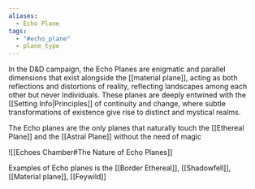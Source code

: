 ```yaml
---
aliases:
  - Echo Plane
tags:
  - "#echo_plane"
  - plane_type
---
```

In the D&D campaign, the Echo Planes are enigmatic and parallel dimensions that exist alongside the [[material plane]], acting as both reflections and distortions of reality, reflecting landscapes among each other but never Individuals. These planes are deeply entwined with the [[Setting Info|Principles]] of continuity and change, where subtle transformations of existence give rise to distinct and mystical realms.

The Echo planes are the only planes that naturally touch the [[Ethereal Plane]] and the [[Astral Plane]] without the need of magic

![[Echoes Chamber#The Nature of Echo Planes]]

Examples of Echo planes is the [[Border Ethereal]], [[Shadowfell]], [[Material plane]], [[Feywild]]

